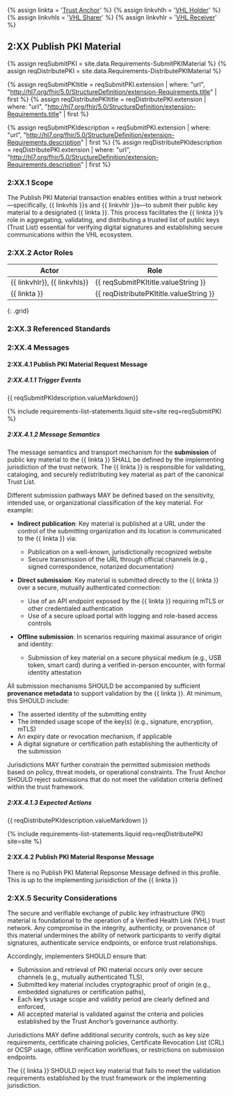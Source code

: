
{% assign linkta = '<a href="ActorDefinition-TrustAnchor.html">Trust Anchor</a>' %}
{% assign linkvhlh = '<a href="ActorDefinition-VHLHolder.html">VHL Holder</a>' %}
{% assign linkvhls = '<a href="ActorDefinition-VHLSharer.html">VHL Sharer</a>' %}
{% assign linkvhlr = '<a href="ActorDefinition-VHLReceiver.html">VHL Receiver</a>' %}

## 2:XX Publish PKI Material

{% assign reqSubmitPKI = site.data.Requirements-SubmitPKIMaterial %}
{% assign reqDistributePKI = site.data.Requirements-DistributePKIMaterial %}


{% assign reqSubmitPKItitle = reqSubmitPKI.extension  | where: "url", "http://hl7.org/fhir/5.0/StructureDefinition/extension-Requirements.title" | first %}
{% assign reqDistributePKItitle = reqDistributePKI.extension  | where: "url", "http://hl7.org/fhir/5.0/StructureDefinition/extension-Requirements.title" | first %}


{% assign reqSubmitPKIdescription = reqSubmitPKI.extension  | where: "url", "http://hl7.org/fhir/5.0/StructureDefinition/extension-Requirements.description" | first %}
{% assign reqDistributePKIdescription = reqDistributePKI.extension  | where: "url", "http://hl7.org/fhir/5.0/StructureDefinition/extension-Requirements.description" | first %}



### 2:XX.1 Scope

The Publish PKI Material transaction enables entities within a trust network—specifically, {{ linkvhls }}s and {{ linkvhlr }}s—to submit their public key material to a designated {{ linkta }}. This process facilitates the {{ linkta }}’s role in aggregating, validating, and distributing a trusted list of public keys (Trust List) essential for verifying digital signatures and establishing secure communications within the VHL ecosystem.

### 2:XX.2 Actor Roles



| Actor | Role |
|-------|------|
| {{ linkvhlr}}, {{ linkvhls}} | {{ reqSubmitPKItitle.valueString }}     |
| {{ linkta }}            | {{ reqDistributePKItitle.valueString }} |
{: .grid}


### 2:XX.3 Referenced Standards


### 2:XX.4 Messages

#### 2:XX.4.1 Publish PKI Material Request Message
##### 2:XX.4.1.1 Trigger Events
{{ reqSubmitPKIdescription.valueMarkdown}}

{% include requirements-list-statements.liquid site=site req=reqSubmitPKI  %}

##### 2:XX.4.1.2 Message Semantics
The message semantics and transport mechanism for the **submission** of public key material to the {{ linkta }} SHALL be defined by the implementing jurisdiction of the trust network. The {{ linkta }} is responsible for validating, cataloging, and securely redistributing key material as part of the canonical Trust List.

Different submission pathways MAY be defined based on the sensitivity, intended use, or organizational classification of the key material. For example:

- **Indirect publication**: Key material is published at a URL under the control of the submitting organization and its location is communicated to the {{ linkta }} via:
    - Publication on a well-known, jurisdictionally recognized website
    - Secure transmission of the URL through official channels (e.g., signed correspondence, notarized documentation)
        
- **Direct submission**: Key material is submitted directly to the {{ linkta }} over a secure, mutually authenticated connection:
    - Use of an API endpoint exposed by the {{ linkta }} requiring mTLS or other credentialed authentication
    - Use of a secure upload portal with logging and role-based access controls
        
- **Offline submission**: In scenarios requiring maximal assurance of origin and identity:
    - Submission of key material on a secure physical medium (e.g., USB token, smart card) during a verified in-person encounter, with formal identity attestation

All submission mechanisms SHOULD be accompanied by sufficient **provenance metadata** to support validation by the {{ linkta }}. At minimum, this SHOULD include:

- The asserted identity of the submitting entity
- The intended usage scope of the key(s) (e.g., signature, encryption, mTLS)
- An expiry date or revocation mechanism, if applicable
- A digital signature or certification path establishing the authenticity of the submission
    
Jurisdictions MAY further constrain the permitted submission methods based on policy, threat models, or operational constraints. The Trust Anchor SHOULD reject submissions that do not meet the validation criteria defined within the trust framework.


##### 2:XX.4.1.3 Expected Actions
{{ reqDistributePKIdescription.valueMarkdown }}

{% include requirements-list-statements.liquid req=reqDistributePKI site=site  %}

#### 2:XX.4.2 Publish PKI Material Response Message 

There is no Publish PKI Material Repsonse Message defined in this profile.  This is up to the implementing jurisidiction of the {{ linkta }}


### 2:XX.5 Security Considerations 
The secure and verifiable exchange of public key infrastructure (PKI) material is foundational to the operation of a Verified Health Link (VHL) trust network. Any compromise in the integrity, authenticity, or provenance of this material undermines the ability of network participants to verify digital signatures, authenticate service endpoints, or enforce trust relationships.

Accordingly, implementers SHOULD ensure that:

- Submission and retrieval of PKI material occurs only over secure channels (e.g., mutually authenticated TLS),
- Submitted key material includes cryptographic proof of origin (e.g., embedded signatures or certification paths),
- Each key’s usage scope and validity period are clearly defined and enforced,
- All accepted material is validated against the criteria and policies established by the Trust Anchor’s governance authority.
    
Jurisdictions MAY define additional security controls, such as key size requirements, certificate chaining policies, Certificate Revocation List (CRL) or OCSP usage, offline verification workflows, or restrictions on submission endpoints.

The {{ linkta }} SHOULD reject key material that fails to meet the validation requirements established by the trust framework or the implementing jurisdiction.






